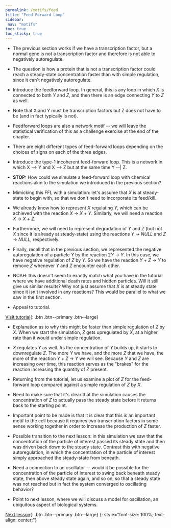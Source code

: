 ```yaml
---
permalink: /motifs/feed
title: "Feed-Forward Loop"
sidebar:
 nav: "motifs"
toc: true
toc_sticky: true
---
```


* The previous section works if we have a transcription factor, but a normal gene is not a transcription factor and therefore is not able to negatively autoregulate.

* The question is how a protein that is not a transcription factor could reach a steady-state concentration faster than with simple regulation, since it can't negatively autoregulate.

* Introduce the feedforward loop. In general, this is any loop in which *X* is connected to both *Y* and *Z*, and then there is an edge connecting *Y* to *Z* as well.

* Note that X and Y must be transcription factors but Z does not have to be (and in fact typically is not).

* Feedforward loops are also a network motif -- we will leave the statistical verification of this as a challenge exercise at the end of the chapter.

* There are eight different types of feed-forward loops depending on the choices of signs on each of the three edges.

* Introduce the type-1 incoherent feed-forward loop. This is a network in which X --> Y and X --> Z but at the same time Y --| Z.

* **STOP:** How could we simulate a feed-forward loop with chemical reactions akin to the simulation we introduced in the previous section?

* Mimicking this FFL with a simulation: let's assume that *X* is at steady-state to begin with, so that we don't need to incorporate its feed/kill.

* We already know how to represent *X* regulating *Y*, which can be achieved with the reaction *X* → *X* + *Y*. Similarly, we will need a reaction *X* → *X* + *Z*.

* Furthermore, we will need to represent degradation of *Y* and *Z* (but not *X* since it is already at steady-state) using the reactions *Y* → *NULL* and *Z* → *NULL*, respectively.

* Finally, recall that in the previous section, we represented the negative autoregulation of a particle *Y* by the reaction 2*Y* → *Y*. In this case, we have negative regulation of *Z* by *Y*. So we have the reaction *Y* + *Z* → *Y* to remove *Z* whenever *Y* and *Z* encounter each other.

* NOAH: this doesn't seem to exactly match what you have in the tutorial where we have additional death rates and hidden particles. Will it still give us similar results?  Why not just assume that *X* is at steady state since it isn't involved in any reactions?  This would be parallel to what we saw in the first section.

* Appeal to tutorial.

[Visit tutorial](tutorial_feed){: .btn .btn--primary .btn--large}

* Explanation as to why this might be faster than simple regulation of *Z* by *X*. When we start the simulation, *Z* gets upregulated by *X*, at a higher rate than it would under simple regulation.

* *X* regulates *Y* as well. As the concentration of *Y* builds up, it starts to downregulate *Z*. The more *Y* we have, and the more *Z* that we have, the more of the reaction *Y* + *Z* → *Y* we will see. Because *Y* and *Z* are increasing over time, this reaction serves as the "brakes" for the reaction increasing the quantity of *Z* present.

* Returning from the tutorial, let us examine a plot of *Z* for the feed-forward loop compared against a simple regulation of *Z* by *X*.

* Need to make sure that it's clear that the simulation causes the concentration of *Z* to actually pass the steady state before it returns back to the starting point.

* Important point to be made is that it is clear that this is an important motif to the cell because it requires two transcription factors in some sense working together in order to increase the production of *Z* faster.

* Possible transition to the next lesson: in this simulation we saw that the concentration of the particle of interest passed its steady state and then was driven back down to the steady state. Contrast this with negative autoregulation, in which the concentration of the particle of interest simply approached the steady-state from beneath.

* Need a connection to an oscillator -- would it be possible for the concentration of the particle of interest to swing back beneath steady state, then above steady state again, and so on, so that a steady state was not reached but in fact the system converged to oscillating behavior?

* Point to next lesson, where we will discuss a model for oscillation, an ubiquitous aspect of biological systems.

[Next lesson](oscillators){: .btn .btn--primary .btn--large}
{: style="font-size: 100%; text-align: center;"}
